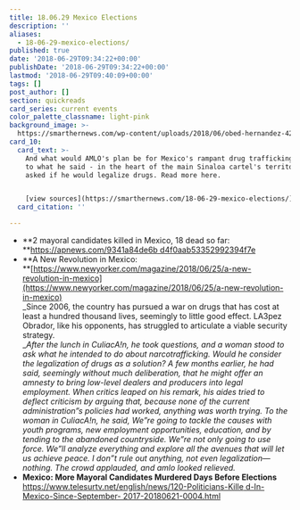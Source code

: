 ```yaml
---
title: 18.06.29 Mexico Elections
description: ''
aliases:
  - 18-06-29-mexico-elections/
published: true
date: '2018-06-29T09:34:22+00:00'
publishDate: '2018-06-29T09:34:22+00:00'
lastmod: '2018-06-29T09:40:09+00:00'
tags: []
post_author: []
section: quickreads
card_series: current events
color_palette_classname: light-pink
background_image: >-
  https://smarthernews.com/wp-content/uploads/2018/06/obed-hernandez-428114-unsplash-scaled.jpg
card_10:
  card_text: >-
    And what would AMLO's plan be for Mexico's rampant drug trafficking? Listen
    to what he said - in the heart of the main Sinaloa cartel's territory - when
    asked if he would legalize drugs. Read more here.


    [view sources](https://smarthernews.com/18-06-29-mexico-elections/)
  card_citation: ''

---
```

*   **2 mayoral candidates killed in Mexico, 18 dead so far:  
    **[https://apnews.com/9341a84de6b d4f0aab53352992394f7e](https://apnews.com/9341a84de6b)
*   **A New Revolution in Mexico:  
    **[https://www.newyorker.com/magazine/2018/06/25/a-new-revolution-in-mexico](https://www.newyorker.com/magazine/2018/06/25/a-new-revolution-in-mexico)  
    _Since 2006, the country has pursued a war on drugs that has cost at least a hundred thousand lives, seemingly to little good effect. LA3pez Obrador, like his opponents, has struggled to articulate a viable security strategy.  
    __After the lunch in CuliacA!n, he took questions, and a woman stood to ask what he intended to do about narcotrafficking. Would he consider the legalization of drugs as a solution? A few months earlier, he had said, seemingly without much deliberation, that he might offer an amnesty to bring low-level dealers and producers into legal employment. When critics leaped on his remark, his aides tried to deflect criticism by arguing that, because none of the current administration”s policies had worked, anything was worth trying. To the woman in CuliacA!n, he said, We”re going to tackle the causes with youth programs, new employment opportunities, education, and by tending to the abandoned countryside. We”re not only going to use force. We”ll analyze everything and explore all the avenues that will let us achieve peace. I don”t rule out anything, not even legalization—nothing. The crowd applauded, and amlo looked relieved._
*   **Mexico: More Mayoral Candidates Murdered Days Before Elections**  
    [https://www.telesurtv.net/english/news/120-Politicians-Kille d-In-Mexico-Since-September- 2017-20180621-0004.html](https://www.telesurtv.net/english/news/120-Politicians-Kille%20d-In-Mexico-Since-September-%202017-20180621-0004.html)